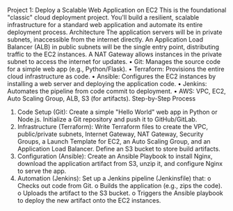 Project 1: Deploy a Scalable Web Application on EC2
This is the foundational "classic" cloud deployment project. You'll build a resilient, scalable infrastructure for a standard web application and automate its entire deployment process.
Architecture
The application servers will be in private subnets, inaccessible from the internet directly. An Application Load Balancer (ALB) in public subnets will be the single entry point, distributing traffic to the EC2 instances. A NAT Gateway allows instances in the private subnet to access the internet for updates.
•	Git: Manages the source code for a simple web app (e.g., Python/Flask).
•	Terraform: Provisions the entire cloud infrastructure as code.
•	Ansible: Configures the EC2 instances by installing a web server and deploying the application code.
•	Jenkins: Automates the pipeline from code commit to deployment.
•	AWS: VPC, EC2, Auto Scaling Group, ALB, S3 (for artifacts).
Step-by-Step Process
1.	Code Setup (Git): Create a simple "Hello World" web app in Python or Node.js. Initialize a Git repository and push it to GitHub/GitLab.
2.	Infrastructure (Terraform): Write Terraform files to create the VPC, public/private subnets, Internet Gateway, NAT Gateway, Security Groups, a Launch Template for EC2, an Auto Scaling Group, and an Application Load Balancer. Define an S3 bucket to store build artifacts.
3.	Configuration (Ansible): Create an Ansible Playbook to install Nginx, download the application artifact from S3, unzip it, and configure Nginx to serve the app.
4.	Automation (Jenkins): Set up a Jenkins pipeline (Jenkinsfile) that:
o	Checks out code from Git.
o	Builds the application (e.g., zips the code).
o	Uploads the artifact to the S3 bucket.
o	Triggers the Ansible playbook to deploy the new artifact onto the EC2 instances.
